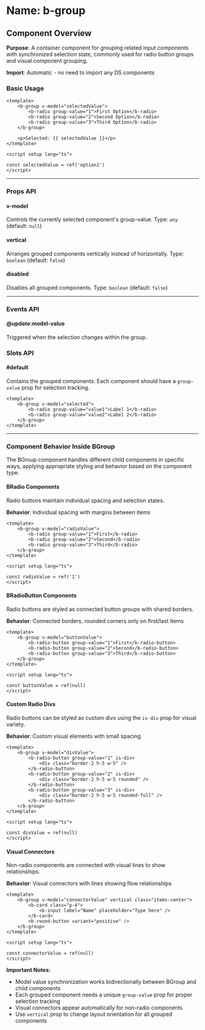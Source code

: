 # Name: b-group
## Component Overview

**Purpose**: A container component for grouping related input components with synchronized selection state, commonly used for radio button groups and visual component grouping.

**Import**: Automatic - no need to import any DS components

### Basic Usage

```vue
<template>
    <b-group v-model="selectedValue">
        <b-radio group-value="1">First Option</b-radio>
        <b-radio group-value="2">Second Option</b-radio>
        <b-radio group-value="3">Third Option</b-radio>
    </b-group>
    
    <p>Selected: {{ selectedValue }}</p>
</template>

<script setup lang="ts">

const selectedValue = ref('option1')
</script>
```

---

### Props API

#### v-model
Controls the currently selected component's group-value. Type: `any` (default: `null`)

#### vertical
Arranges grouped components vertically instead of horizontally. Type: `boolean` (default: `false`)

#### disabled
Disables all grouped components. Type: `boolean` (default: `false`)

---

### Events API

#### @update:model-value
Triggered when the selection changes within the group.

### Slots API

#### #default
Contains the grouped components. Each component should have a `group-value` prop for selection tracking.

```vue
<template>
    <b-group v-model="selected">
        <b-radio group-value="value1">Label 1</b-radio>
        <b-radio group-value="value2">Label 2</b-radio>
    </b-group>
</template>
```

---

### Component Behavior Inside BGroup

The BGroup component handles different child components in specific ways, applying appropriate styling and behavior based on the component type.

#### BRadio Components
Radio buttons maintain individual spacing and selection states.

**Behavior**: Individual spacing with margins between items

```vue
<template>
    <b-group v-model="radioValue">
        <b-radio group-value="1">First</b-radio>
        <b-radio group-value="2">Second</b-radio>
        <b-radio group-value="3">Third</b-radio>
    </b-group>
</template>

<script setup lang="ts">

const radioValue = ref('1')
</script>
```

#### BRadioButton Components
Radio buttons are styled as connected button groups with shared borders.

**Behavior**: Connected borders, rounded corners only on first/last items

```vue
<template>
    <b-group v-model="buttonValue">
        <b-radio-button group-value="1">First</b-radio-button>
        <b-radio-button group-value="2">Second</b-radio-button>
        <b-radio-button group-value="3">Third</b-radio-button>
    </b-group>
</template>

<script setup lang="ts">

const buttonValue = ref(null)
</script>
```

#### Custom Radio Divs
Radio buttons can be styled as custom divs using the `is-div` prop for visual variety.

**Behavior**: Custom visual elements with small spacing

```vue
<template>
    <b-group v-model="divValue">
        <b-radio-button group-value="1" is-div>
            <div class="border-2 h-5 w-5" />
        </b-radio-button>
        <b-radio-button group-value="2" is-div>
            <div class="border-2 h-5 w-5 rounded" />
        </b-radio-button>
        <b-radio-button group-value="3" is-div>
            <div class="border-2 h-5 w-5 rounded-full" />
        </b-radio-button>
    </b-group>
</template>

<script setup lang="ts">

const divValue = ref(null)
</script>
```

#### Visual Connectors
Non-radio components are connected with visual lines to show relationships.

**Behavior**: Visual connectors with lines showing flow relationships

```vue
<template>
    <b-group v-model="connectorValue" vertical class="items-center">
        <b-card class="p-4">
            <b-input label="Name" placeholder="Type here" />
        </b-card>
        <b-round-button variant="positive" />
    </b-group>
</template>

<script setup lang="ts">

const connectorValue = ref(null)
</script>
```

**Important Notes:**
- Model value synchronization works bidirectionally between BGroup and child components
- Each grouped component needs a unique `group-value` prop for proper selection tracking
- Visual connectors appear automatically for non-radio components
- Use `vertical` prop to change layout orientation for all grouped components